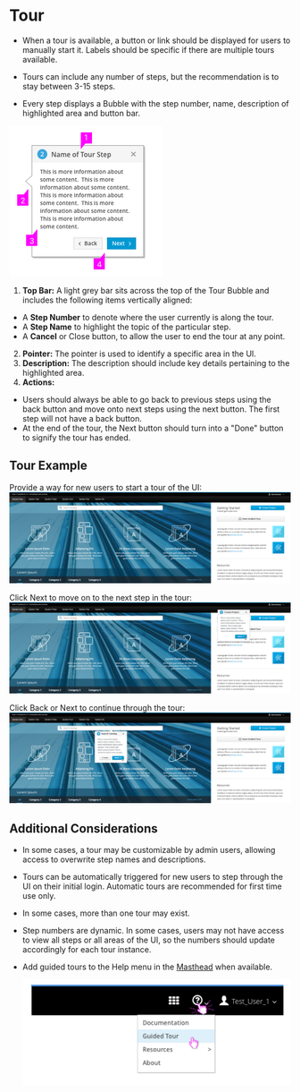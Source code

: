 # Tour
- When a tour is available, a button or link should be displayed for users to manually start it. Labels should be specific if there are multiple tours available.
- Tours can include any number of steps, but the recommendation is to stay between 3-15 steps.

- Every step displays a Bubble with the step number, name, description of highlighted area and button bar.

![tour bubble](img/Tour-00.png)

1. **Top Bar:** A light grey bar sits across the top of the Tour Bubble and includes the following items vertically aligned:  
  - A **Step Number** to denote where the user currently is along the tour.
  - A **Step Name** to highlight the topic of the particular step.
  - A **Cancel** or Close button, to allow the user to end the tour at any point.
2. **Pointer:** The pointer is used to identify a specific area in the UI.
3. **Description:** The description should include key details pertaining to the highlighted area.
4. **Actions:**
  - Users should always be able to go back to previous steps using the back button and move onto next steps using the next button. The first step will not have a back button.
  - At the end of the tour, the Next button should turn into a "Done" button to signify the tour has ended.

## Tour Example

Provide a way for new users to start a tour of the UI:
  ![template](img/Tour-01.png)

Click Next to move on to the next step in the tour:
  ![template](img/Tour-02.png)

Click Back or Next to continue through the tour:
  ![template](img/Tour-03.png)


## Additional Considerations
- In some cases, a tour may be customizable by admin users, allowing access to overwrite step names and descriptions.
- Tours can be automatically triggered for new users to step through the UI on their initial login. Automatic tours are recommended for first time use only.
- In some cases, more than one tour may exist.
- Step numbers are dynamic. In some cases, users may not have access to view all steps or all areas of the UI, so the numbers should update accordingly for each tour instance.
- Add guided tours to the Help menu in the [Masthead](http://www.patternfly.org/pattern-library/application-framework/masthead/) when available.

  ![template](img/Navbar-1B.png)

